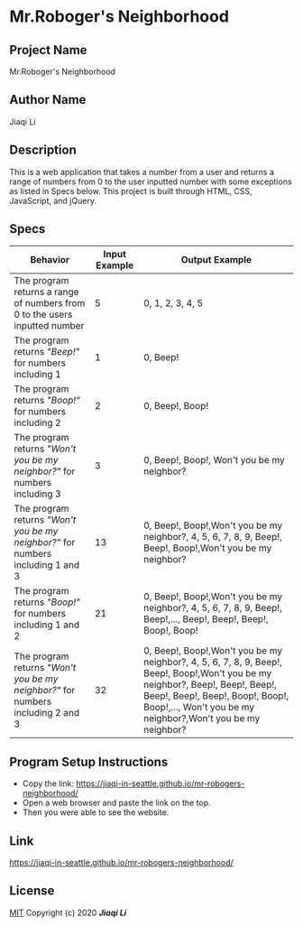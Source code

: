 # Mr.Roboger's Neighborhood

## Project Name
Mr.Roboger's Neighborhood

## Author Name
Jiaqi Li

## Description
This is a web application that takes a number from a user and returns a range of numbers from 0 to the user inputted number with some exceptions as listed in Specs below. This project is built through HTML, CSS, JavaScript, and jQuery.

## Specs
| Behavior     | Input Example | Output Example |
| ----------- | ----------- | ----------- |
| The program returns a range of numbers from 0 to the users inputted number | 5 | 0, 1, 2, 3, 4, 5 |
| The program returns _"Beep!"_ for numbers including 1 | 1 | 0, Beep! |
| The program returns _"Boop!"_ for numbers including 2 | 2 | 0, Beep!, Boop! |
| The program returns _"Won't you be my neighbor?"_ for numbers including 3 | 3 | 0, Beep!, Boop!, Won't you be my neighbor? |
| The program returns _"Won't you be my neighbor?"_ for numbers including 1 and 3 | 13 | 0, Beep!, Boop!,Won't you be my neighbor?, 4, 5, 6, 7, 8, 9, Beep!, Beep!, Boop!,Won't you be my neighbor? |
| The program returns _"Boop!"_ for numbers including 1 and 2 | 21 | 0, Beep!, Boop!,Won't you be my neighbor?, 4, 5, 6, 7, 8, 9, Beep!, Beep!,..., Beep!, Beep!, Beep!, Boop!, Boop! |
| The program returns _"Won't you be my neighbor?"_ for numbers including 2 and 3 | 32 | 0, Beep!, Boop!,Won't you be my neighbor?, 4, 5, 6, 7, 8, 9, Beep!, Beep!, Boop!,Won't you be my neighbor?, Beep!, Beep!, Beep!, Beep!, Beep!, Beep!, Boop!, Boop!, Boop!,..., Won't you be my neighbor?,Won't you be my neighbor? |

## Program Setup Instructions

* Copy the link: https://jiaqi-in-seattle.github.io/mr-robogers-neighborhood/
* Open a web browser and paste the link on the top.
* Then you were able to see the website.

## Link
https://jiaqi-in-seattle.github.io/mr-robogers-neighborhood/

## License
[MIT](https://choosealicense.com/licenses/mit/)
Copyright (c) 2020 **_Jiaqi Li_**
